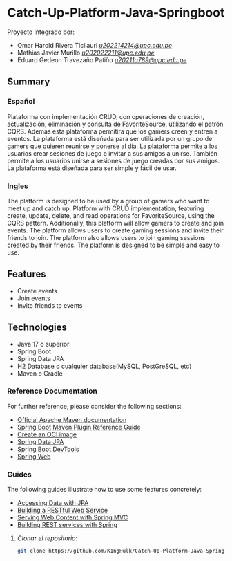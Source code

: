 # Catch-Up-Platform-Java-Springboot

Proyecto integrado por:
- Omar Harold Rivera Ticllauri *u202214214@upc.edu.pe*
- Mathias Javier Murillo *u202022211@upc.edu.pe*
- Eduard Gedeon Travezaño Patiño *u20211a789@upc.edu.pe*

## Summary
### Español
Plataforma con implementación CRUD, con operaciones de creación, actualización, eliminación y consulta de FavoriteSource, utilizando el patrón CQRS. 
Ademas esta plataforma permitira que los gamers creen y entren a eventos. La plataforma está diseñada para ser utilizada por un grupo de gamers que quieren reunirse y ponerse al día. La plataforma permite a los usuarios crear sesiones de juego e invitar a sus amigos a unirse. También permite a los usuarios unirse a sesiones de juego creadas por sus amigos. La plataforma está diseñada para ser simple y fácil de usar.
### Ingles

The platform is designed to be used by a group of gamers who want to meet up and catch up.
Platform with CRUD implementation, featuring create, update, delete, and read operations for FavoriteSource, using the CQRS pattern. Additionally, this platform will allow gamers to create and join events.
The platform allows users to create gaming sessions and invite their friends to join. The platform also allows users to join gaming sessions created by their friends. The platform is designed to be simple and easy to use.

## Features

- Create events
- Join events
- Invite friends to events

## Technologies
- Java 17 o superior
- Spring Boot
- Spring Data JPA
- H2 Database o cualquier database(MySQL, PostGreSQL, etc)
- Maven  o Gradle

### Reference Documentation

For further reference, please consider the following sections:

* [Official Apache Maven documentation](https://maven.apache.org/guides/index.html)
* [Spring Boot Maven Plugin Reference Guide](https://docs.spring.io/spring-boot/3.3.4/maven-plugin)
* [Create an OCI image](https://docs.spring.io/spring-boot/3.3.4/maven-plugin/build-image.html)
* [Spring Data JPA](https://docs.spring.io/spring-boot/docs/3.3.4/reference/htmlsingle/index.html#data.sql.jpa-and-spring-data)
* [Spring Boot DevTools](https://docs.spring.io/spring-boot/docs/3.3.4/reference/htmlsingle/index.html#using.devtools)
* [Spring Web](https://docs.spring.io/spring-boot/docs/3.3.4/reference/htmlsingle/index.html#web)


### Guides

The following guides illustrate how to use some features concretely:

* [Accessing Data with JPA](https://spring.io/guides/gs/accessing-data-jpa/)
* [Building a RESTful Web Service](https://spring.io/guides/gs/rest-service/)
* [Serving Web Content with Spring MVC](https://spring.io/guides/gs/serving-web-content/)
* [Building REST services with Spring](https://spring.io/guides/tutorials/rest/)



1. *Clonar el repositorio*:

   ```bash
   git clone https://github.com/K1ngHulk/Catch-Up-Platform-Java-Springboot.git
